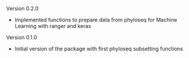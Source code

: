 Version 0.2.0
    
*  Implemented functions to prepare data from phyloseq for Machine Learning with ranger and keras
    
Version 0.1.0

*  Initial version of the package with first phyloseq subsetting functions
